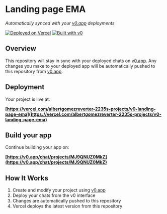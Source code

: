 # Landing page EMA

*Automatically synced with your [v0.app](https://v0.app) deployments*

[![Deployed on Vercel](https://img.shields.io/badge/Deployed%20on-Vercel-black?style=for-the-badge&logo=vercel)](https://vercel.com/albertgomezreverter-2235s-projects/v0-landing-page-ema)
[![Built with v0](https://img.shields.io/badge/Built%20with-v0.app-black?style=for-the-badge)](https://v0.app/chat/projects/MJ9QNUZ0MkZ)

## Overview

This repository will stay in sync with your deployed chats on [v0.app](https://v0.app).
Any changes you make to your deployed app will be automatically pushed to this repository from [v0.app](https://v0.app).

## Deployment

Your project is live at:

**[https://vercel.com/albertgomezreverter-2235s-projects/v0-landing-page-ema](https://vercel.com/albertgomezreverter-2235s-projects/v0-landing-page-ema)**

## Build your app

Continue building your app on:

**[https://v0.app/chat/projects/MJ9QNUZ0MkZ](https://v0.app/chat/projects/MJ9QNUZ0MkZ)**

## How It Works

1. Create and modify your project using [v0.app](https://v0.app)
2. Deploy your chats from the v0 interface
3. Changes are automatically pushed to this repository
4. Vercel deploys the latest version from this repository
